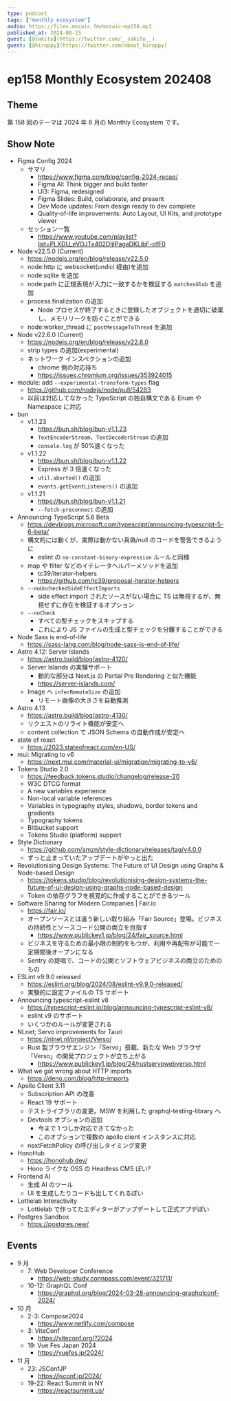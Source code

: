 ```yaml
---
type: podcast
tags: ["monthly ecosystem"]
audio: https://files.mozaic.fm/mozaic-ep158.mp3
published_at: 2024-08-15
guest: [@sakito](https://twitter.com/__sakito__)
guest: [@hiroppy](https://twitter.com/about_hiroppy)
---
```


# ep158 Monthly Ecosystem 202408

## Theme

第 158 回のテーマは 2024 年 8 月の Monthly Ecosystem です。


## Show Note

- Figma Config 2024
  - サマリ
    - https://www.figma.com/blog/config-2024-recap/
    - Figma AI: Think bigger and build faster
    - UI3: Figma, redesigned
    - Figma Slides: Build, collaborate, and present
    - Dev Mode updates: From design ready to dev complete
    - Quality-of-life improvements: Auto Layout, UI Kits, and prototype viewer
  - セッション一覧
    - https://www.youtube.com/playlist?list=PLXDU_eVOJTx402DljIPagaDKLibF-qfF0
- Node v22.5.0 (Current)
  - https://nodejs.org/en/blog/release/v22.5.0
  - node:http に websocket(undici 経由)を追加
  - node:sqlite を追加
  - node:path に正規表現が入力に一致するかを検証する `matchesGlob` を追加
  - process.finalization の追加
    - Node プロセスが終了するときに登録したオブジェクトを適切に破棄し、メモリリークを防ぐことができる
  - node:worker_thread に `postMessageToThread` を追加
- Node v22.6.0 (Current)
  - https://nodejs.org/en/blog/release/v22.6.0
  - strip types の追加(experimental)
  - ネットワーク インスペクションの追加
    - chrome 側の対応待ち
    - https://issues.chromium.org/issues/353924015
- module: add `--experimental-transform-types` flag
  - https://github.com/nodejs/node/pull/54283
  - 以前は対応してなかった TypeScript の独自構文である Enum や Namespace に対応
- bun
  - v1.1.23
    - https://bun.sh/blog/bun-v1.1.23
    - `TextEncoderStream`、`TextDecoderStream` の追加
    - `console.log` が 50%速くなった
  - v1.1.22
    - https://bun.sh/blog/bun-v1.1.22
    - Express が 3 倍速くなった
    - `util.aborted()` の追加
    - `events.getEventListeners()` の追加
  - v1.1.21
    - https://bun.sh/blog/bun-v1.1.21
    - `--fetch-preconnect` の追加
- Announcing TypeScript 5.6 Beta
  - https://devblogs.microsoft.com/typescript/announcing-typescript-5-6-beta/
  - 構文的には動くが、実際は動かない真偽/null のコードを警告できるように
    - eslint の `no-constant-binary-expression` ルールと同様
  - map や filter などのイテレータヘルパーメソッドを追加
    - tc39/iterator-helpers
    - https://github.com/tc39/proposal-iterator-helpers
  - `--noUncheckedSideEffectImports​`
    - side effect import されたソースがない場合に TS は無視するが、無視せずに存在を検証するオプション
  - `--noCheck​`
    - すべての型チェックをスキップする
    - これにより JS ファイルの生成と型チェックを分離することができる
- Node Sass is end-of-life
  - https://sass-lang.com/blog/node-sass-is-end-of-life/
- Astro 4.12: Server Islands
  - https://astro.build/blog/astro-4120/
  - Server Islands の実験サポート
    - 動的な部分は Next.js の Partial Pre Rendering と似た機能
    - https://server-islands.com/
  - Image へ `inferRemoteSize` の追加
    - リモート画像の大きさを自動推測
- Astro 4.13
  - https://astro.build/blog/astro-4130/
  - リクエストのリライト機能が安定へ
  - content collection で JSON Schema の自動作成が安定へ
- state of react
  - https://2023.stateofreact.com/en-US/
- mui: Migrating to v6
  - https://next.mui.com/material-ui/migration/migrating-to-v6/
- Tokens Studio 2.0
  - https://feedback.tokens.studio/changelog/release-20
  - W3C DTCG format
  - A new variables experience
  - Non-local variable references
  - Variables in typography styles, shadows, border tokens and gradients
  - Typography tokens
  - Bitbucket support
  - Tokens Studio (platform) support
- Style Dictionary
  - https://github.com/amzn/style-dictionary/releases/tag/v4.0.0
  - ずっと止まっていたアップデートがやっと出た
- Revolutionising Design Systems: The Future of UI Design using Graphs & Node-based Design
  - https://tokens.studio/blog/revolutionising-design-systems-the-future-of-ui-design-using-graphs-node-based-design
  - Token の依存グラフを視覚的に作成することができるツール
- Software Sharing for Modern Companies | Fair.io
  - https://fair.io/
  - オープンソースとは違う新しい取り組み「Fair Source」登場。ビジネスの持続性とソースコード公開の両立を目指す
    - https://www.publickey1.jp/blog/24/fair_source.html
  - ビジネスを守るための最小限の制約をもつが、利用や再配布が可能で一定期間後オープンになる
  - Sentry の提唱で、コードの公開とソフトウェアビジネスの両立のためのもの
- ESLint v9.9.0 released
  - https://eslint.org/blog/2024/08/eslint-v9.9.0-released/
  - 実験的に設定ファイルの TS サポート
- Announcing typescript-eslint v8
  - https://typescript-eslint.io/blog/announcing-typescript-eslint-v8/
  - eslint v9 のサポート
  - いくつかのルールが変更される
- NLnet; Servo improvements for Tauri
  - https://nlnet.nl/project/Verso/
  - Rust 製ブラウザエンジン「Servo」搭載、新たな Web ブラウザ「Verso」の開発プロジェクトが立ち上がる
    - https://www.publickey1.jp/blog/24/rustservowebverso.html
- What we got wrong about HTTP imports
  - https://deno.com/blog/http-imports
- Apollo Client 3.11
  - Subscription API の改善
  - React 19 サポート
  - テストライブラリの変更。MSW を利用した graphql-testing-library へ
  - Devtools オプションの追加
    - 今まで 1 つしか対応できてなかった
    - このオプションで複数の apollo client インスタンスに対応
  - nextFetchPolicy の呼び出しタイミング変更
- HonoHub
  - https://honohub.dev/
  - Hono ライクな OSS の Headless CMS ぽい?
- Frontend AI
  - 生成 AI のツール
  - UI を生成したりコードも出してくれるぽい
- Lottielab Interactivity
  - Lottielab で作ってたエディターがアップデートして正式アプデぽい
- Postgres Sandbox
  - https://postgres.new/


## Events

- 9 月
  - 7: Web Developer Conference
    - https://web-study.connpass.com/event/321711/
  - 10-12: GraphQL Conf
    - https://graphql.org/blog/2024-03-28-announcing-graphqlconf-2024/
- 10 月
  - 2-3: Compose2024
    - https://www.netlify.com/compose
  - 3: ViteConf
    - https://viteconf.org/?2024
  - 19: Vue Fes Japan 2024
    - https://vuefes.jp/2024/
- 11 月
  - 23: JSConfJP
    - https://jsconf.jp/2024/
  - 19-22: React Summit in NY
    - https://reactsummit.us/